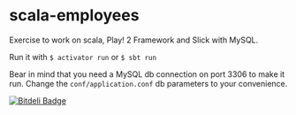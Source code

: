 # scala-employees
Exercise to work on scala, Play! 2 Framework and Slick with MySQL.

Run it with  ````$ activator run```` or  ````$ sbt run````

Bear in mind that you need a MySQL db connection on port 3306 to make it run.
Change the ````conf/application.conf```` db parameters to your convenience.


[![Bitdeli Badge](https://d2weczhvl823v0.cloudfront.net/tomduhourq/scala-employees/trend.png)](https://bitdeli.com/free "Bitdeli Badge")

